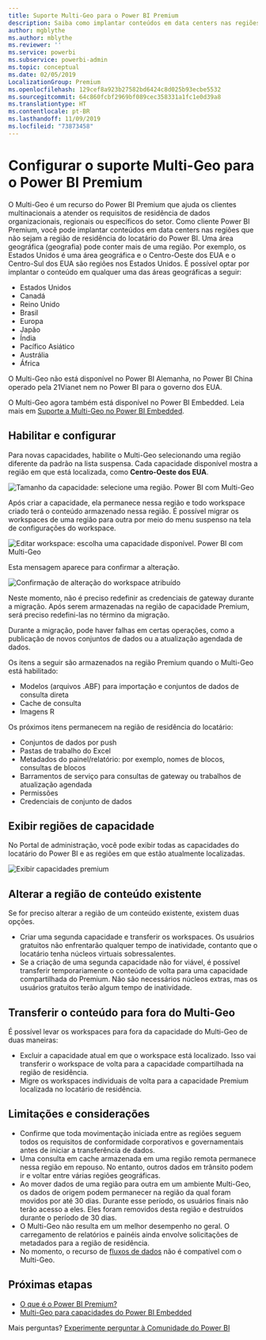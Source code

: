 ```yaml
---
title: Suporte Multi-Geo para o Power BI Premium
description: Saiba como implantar conteúdos em data centers nas regiões que não sejam a região de residência do locatário do Power BI.
author: mgblythe
ms.author: mblythe
ms.reviewer: ''
ms.service: powerbi
ms.subservice: powerbi-admin
ms.topic: conceptual
ms.date: 02/05/2019
LocalizationGroup: Premium
ms.openlocfilehash: 129cef8a923b27582bd6424c8d025b93ecbe5532
ms.sourcegitcommit: 64c860fcbf2969bf089cec358331a1fc1e0d39a8
ms.translationtype: HT
ms.contentlocale: pt-BR
ms.lasthandoff: 11/09/2019
ms.locfileid: "73873458"
---
```

# <a name="configure-multi-geo-support-for-power-bi-premium"></a>Configurar o suporte Multi-Geo para o Power BI Premium

O Multi-Geo é um recurso do Power BI Premium que ajuda os clientes multinacionais a atender os requisitos de residência de dados organizacionais, regionais ou específicos do setor. Como cliente Power BI Premium, você pode implantar conteúdos em data centers nas regiões que não sejam a região de residência do locatário do Power BI. Uma área geográfica (geografia) pode conter mais de uma região. Por exemplo, os Estados Unidos é uma área geográfica e o Centro-Oeste dos EUA e o Centro-Sul dos EUA são regiões nos Estados Unidos. É possível optar por implantar o conteúdo em qualquer uma das áreas geográficas a seguir:

- Estados Unidos
- Canadá
- Reino Unido
- Brasil
- Europa
- Japão
- Índia
- Pacífico Asiático
- Austrália
- África

O Multi-Geo não está disponível no Power BI Alemanha, no Power BI China operado pela 21Vianet nem no Power BI para o governo dos EUA.

O Multi-Geo agora também está disponível no Power BI Embedded. Leia mais em [Suporte a Multi-Geo no Power BI Embedded](developer/embedded-multi-geo.md).

## <a name="enable-and-configure"></a>Habilitar e configurar

Para novas capacidades, habilite o Multi-Geo selecionando uma região diferente da padrão na lista suspensa.  Cada capacidade disponível mostra a região em que está localizada, como **Centro-Oeste dos EUA**.

![Tamanho da capacidade: selecione uma região. Power BI com Multi-Geo](media/service-admin-premium-multi-geo/power-bi-multi-geo-capacity-size.png)

Após criar a capacidade, ela permanece nessa região e todo workspace criado terá o conteúdo armazenado nessa região. É possível migrar os workspaces de uma região para outra por meio do menu suspenso na tela de configurações do workspace.

![Editar workspace: escolha uma capacidade disponível. Power BI com Multi-Geo](media/service-admin-premium-multi-geo/power-bi-multi-geo-edit-workspace.png)

Esta mensagem aparece para confirmar a alteração.

![Confirmação de alteração do workspace atribuído](media/service-admin-premium-multi-geo/power-bi-multi-geo-change-assigned-workspace-capacity.png)

Neste momento, não é preciso redefinir as credenciais de gateway durante a migração.  Após serem armazenadas na região de capacidade Premium, será preciso redefini-las no término da migração.

Durante a migração, pode haver falhas em certas operações, como a publicação de novos conjuntos de dados ou a atualização agendada de dados.  

Os itens a seguir são armazenados na região Premium quando o Multi-Geo está habilitado:

- Modelos (arquivos .ABF) para importação e conjuntos de dados de consulta direta
- Cache de consulta
- Imagens R

Os próximos itens permanecem na região de residência do locatário:

- Conjuntos de dados por push
- Pastas de trabalho do Excel
- Metadados do painel/relatório: por exemplo, nomes de blocos, consultas de blocos
- Barramentos de serviço para consultas de gateway ou trabalhos de atualização agendada
- Permissões
- Credenciais de conjunto de dados

## <a name="view-capacity-regions"></a>Exibir regiões de capacidade

No Portal de administração, você pode exibir todas as capacidades do locatário do Power BI e as regiões em que estão atualmente localizadas.

![Exibir capacidades premium](media/service-admin-premium-multi-geo/power-bi-multi-geo-premium-capacities.png) 

## <a name="change-the-region-for-existing-content"></a>Alterar a região de conteúdo existente

Se for preciso alterar a região de um conteúdo existente, existem duas opções.

- Criar uma segunda capacidade e transferir os workspaces. Os usuários gratuitos não enfrentarão qualquer tempo de inatividade, contanto que o locatário tenha núcleos virtuais sobressalentes.
- Se a criação de uma segunda capacidade não for viável, é possível transferir temporariamente o conteúdo de volta para uma capacidade compartilhada do Premium. Não são necessários núcleos extras, mas os usuários gratuitos terão algum tempo de inatividade.

## <a name="move-content-out-of-multi-geo"></a>Transferir o conteúdo para fora do Multi-Geo  

É possível levar os workspaces para fora da capacidade do Multi-Geo de duas maneiras:

- Excluir a capacidade atual em que o workspace está localizado.  Isso vai transferir o workspace de volta para a capacidade compartilhada na região de residência.
- Migre os workspaces individuais de volta para a capacidade Premium localizada no locatário de residência.

## <a name="limitations-and-considerations"></a>Limitações e considerações

- Confirme que toda movimentação iniciada entre as regiões seguem todos os requisitos de conformidade corporativos e governamentais antes de iniciar a transferência de dados.
- Uma consulta em cache armazenada em uma região remota permanece nessa região em repouso. No entanto, outros dados em trânsito podem ir e voltar entre várias regiões geográficas.
- Ao mover dados de uma região para outra em um ambiente Multi-Geo, os dados de origem podem permanecer na região da qual foram movidos por até 30 dias. Durante esse período, os usuários finais não terão acesso a eles. Eles foram removidos desta região e destruídos durante o período de 30 dias.
- O Multi-Geo não resulta em um melhor desempenho no geral. O carregamento de relatórios e painéis ainda envolve solicitações de metadados para a região de residência.
- No momento, o recurso de [fluxos de dados](service-dataflows-overview.md) não é compatível com o Multi-Geo.

## <a name="next-steps"></a>Próximas etapas

- [O que é o Power BI Premium?](service-premium-what-is.md)
- [Multi-Geo para capacidades do Power BI Embedded](developer/embedded-multi-geo.md)

Mais perguntas? [Experimente perguntar à Comunidade do Power BI](https://community.powerbi.com/)
